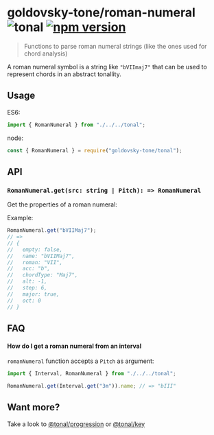 # goldovsky-tone/roman-numeral ![tonal](https://img.shields.io/badge/@tonaljs-roman_numeral-yellow.svg?style=flat-square) [![npm version](https://img.shields.io/npm/v/goldovsky-tone/roman-numeral.svg?style=flat-square)](https://www.npmjs.com/package/goldovsky-tone/roman-numeral)

> Functions to parse roman numeral strings (like the ones used for chord analysis)

A roman numeral symbol is a string like `"bVIImaj7"` that can be used to represent chords in an abstract tonallity.

## Usage

ES6:

```js
import { RomanNumeral } from "./../../tonal";
```

node:

```js
const { RomanNumeral } = require("goldovsky-tone/tonal");
```

## API

### `RomanNumeral.get(src: string | Pitch): => RomanNumeral`

Get the properties of a roman numeral:

Example:

```js
RomanNumeral.get("bVIIMaj7");
// =>
// {
//   empty: false,
//   name: "bVIIMaj7",
//   roman: "VII",
//   acc: "b",
//   chordType: "Maj7",
//   alt: -1,
//   step: 6,
//   major: true,
//   oct: 0
// }
```

## FAQ

#### How do I get a roman numeral from an interval

`romanNumeral` function accepts a `Pitch` as argument:

```js
import { Interval, RomanNumeral } from "./../../tonal";

RomanNumeral.get(Interval.get("3m")).name; // => "bIII"
```

## Want more?

Take a look to [@tonal/progression](https://github.com/tonaljs/tonal/tree/master/packages/progression) or [@tonal/key](https://github.com/tonaljs/tonal/tree/master/packages/key)
